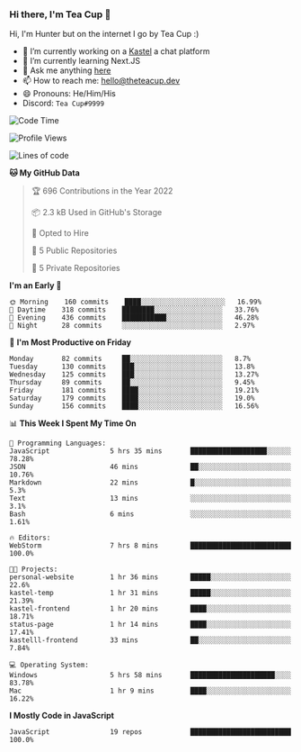 ### Hi there, I'm Tea Cup 👋 

Hi, I'm Hunter but on the internet I go by Tea Cup :)

- 🔭 I’m currently working on a [Kastel](https://github.com/Kastelll) a chat platform
- 🌱 I’m currently learning Next.JS
- 💬 Ask me anything [here](https://github.com/TheTeaCup/TheTeaCup/issues)
- 📫 How to reach me: [hello@theteacup.dev](mailto:hello@theteacup.dev)
- 😄 Pronouns: He/Him/His
- Discord: `Tea Cup#9999`

<!--START_SECTION:waka-->
![Code Time](http://img.shields.io/badge/Code%20Time-189%20hrs%2059%20mins-blue)

![Profile Views](http://img.shields.io/badge/Profile%20Views-46-blue)

![Lines of code](https://img.shields.io/badge/From%20Hello%20World%20I%27ve%20Written-69%20Thousand%20lines%20of%20code-blue)

**🐱 My GitHub Data** 

> 🏆 696 Contributions in the Year 2022
 > 
> 📦 2.3 kB Used in GitHub's Storage 
 > 
> 💼 Opted to Hire
 > 
> 📜 5 Public Repositories 
 > 
> 🔑 5 Private Repositories  
 > 
**I'm an Early 🐤** 

```text
🌞 Morning    160 commits    ████░░░░░░░░░░░░░░░░░░░░░   16.99% 
🌆 Daytime    318 commits    ████████░░░░░░░░░░░░░░░░░   33.76% 
🌃 Evening    436 commits    ███████████░░░░░░░░░░░░░░   46.28% 
🌙 Night      28 commits     ░░░░░░░░░░░░░░░░░░░░░░░░░   2.97%

```
📅 **I'm Most Productive on Friday** 

```text
Monday       82 commits     ██░░░░░░░░░░░░░░░░░░░░░░░   8.7% 
Tuesday      130 commits    ███░░░░░░░░░░░░░░░░░░░░░░   13.8% 
Wednesday    125 commits    ███░░░░░░░░░░░░░░░░░░░░░░   13.27% 
Thursday     89 commits     ██░░░░░░░░░░░░░░░░░░░░░░░   9.45% 
Friday       181 commits    ████░░░░░░░░░░░░░░░░░░░░░   19.21% 
Saturday     179 commits    ████░░░░░░░░░░░░░░░░░░░░░   19.0% 
Sunday       156 commits    ████░░░░░░░░░░░░░░░░░░░░░   16.56%

```


📊 **This Week I Spent My Time On** 

```text
💬 Programming Languages: 
JavaScript               5 hrs 35 mins       ███████████████████░░░░░░   78.28% 
JSON                     46 mins             ██░░░░░░░░░░░░░░░░░░░░░░░   10.76% 
Markdown                 22 mins             █░░░░░░░░░░░░░░░░░░░░░░░░   5.3% 
Text                     13 mins             ░░░░░░░░░░░░░░░░░░░░░░░░░   3.1% 
Bash                     6 mins              ░░░░░░░░░░░░░░░░░░░░░░░░░   1.61%

🔥 Editors: 
WebStorm                 7 hrs 8 mins        █████████████████████████   100.0%

🐱‍💻 Projects: 
personal-website         1 hr 36 mins        █████░░░░░░░░░░░░░░░░░░░░   22.6% 
kastel-temp              1 hr 31 mins        █████░░░░░░░░░░░░░░░░░░░░   21.39% 
kastel-frontend          1 hr 20 mins        ████░░░░░░░░░░░░░░░░░░░░░   18.71% 
status-page              1 hr 14 mins        ████░░░░░░░░░░░░░░░░░░░░░   17.41% 
kastelll-frontend        33 mins             ██░░░░░░░░░░░░░░░░░░░░░░░   7.84%

💻 Operating System: 
Windows                  5 hrs 58 mins       █████████████████████░░░░   83.78% 
Mac                      1 hr 9 mins         ████░░░░░░░░░░░░░░░░░░░░░   16.22%

```

**I Mostly Code in JavaScript** 

```text
JavaScript               19 repos            █████████████████████████   100.0%

```



<!--END_SECTION:waka-->
